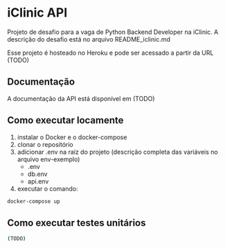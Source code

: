 # iClinic API

Projeto de desafio para a vaga de Python Backend Developer na iClinic. A descrição do desafio está no arquivo README_iclinic.md

Esse projeto é hosteado no Heroku e pode ser acessado a partir da URL (TODO)

## Documentação
A documentação da API está disponível em (TODO)

## Como executar locamente
1. instalar o Docker e o docker-compose
2. clonar o repositório
3. adicionar .env na raíz do projeto (descrição completa das variáveis no arquivo env-exemplo)
    - .env
    - db.env
    - api.env
4. executar o comando: 
```bash
docker-compose up
```

## Como executar testes unitários
```bash
(TODO)
```